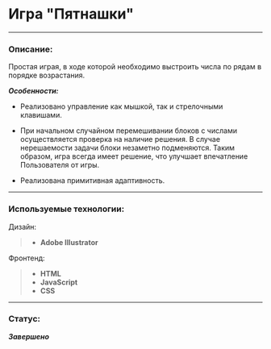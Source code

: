 # Игра "Пятнашки"

---

### Описание:

Простая играя, в ходе которой необходимо выстроить числа по рядам в порядке возрастания.

_**Особенности:**_

- Реализовано управление как мышкой, так и стрелочными клавишами.

- При начальном случайном перемешивании блоков с числами осуществляется проверка на наличие решения. В случае нерешаемости задачи блоки незаметно подменяются. Таким образом, игра всегда имеет решение, что улучшает впечатление Пользователя от игры.

- Реализована примитивная адаптивность.

---

### Используемые технологии:

Дизайн:

> - **Adobe Illustrator**

Фронтенд:

> - **HTML**
> - **JavaScript**
> - **CSS**

---

### Статус:

**_Завершено_**
